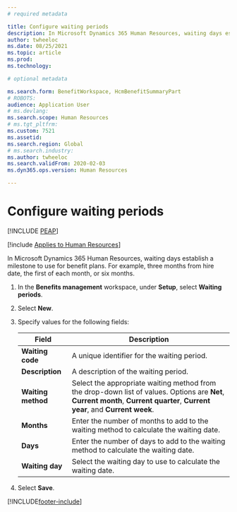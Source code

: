 ```yaml
---
# required metadata

title: Configure waiting periods
description: In Microsoft Dynamics 365 Human Resources, waiting days establish a milestone to use for benefit plans. 
author: twheeloc  
ms.date: 08/25/2021
ms.topic: article
ms.prod: 
ms.technology: 

# optional metadata

ms.search.form: BenefitWorkspace, HcmBenefitSummaryPart
# ROBOTS: 
audience: Application User
# ms.devlang: 
ms.search.scope: Human Resources
# ms.tgt_pltfrm: 
ms.custom: 7521
ms.assetid: 
ms.search.region: Global
# ms.search.industry: 
ms.author: twheeloc
ms.search.validFrom: 2020-02-03
ms.dyn365.ops.version: Human Resources

---
```


# Configure waiting periods


[!INCLUDE [PEAP](../includes/peap-2.md)]

[!include [Applies to Human Resources](../includes/applies-to-hr.md)]

In Microsoft Dynamics 365 Human Resources, waiting days establish a milestone to use for benefit plans. For example, three months from hire date, the first of each month, or six months.   

1. In the **Benefits management** workspace, under **Setup**, select **Waiting periods**.

2. Select **New**.

3. Specify values for the following fields:

   | Field | Description |
   | --- | --- |
   | **Waiting code** | A unique identifier for the waiting period. |
   | **Description** | A description of the waiting period. |
   | **Waiting method** | Select the appropriate waiting method from the drop-down list of values. Options are **Net**, **Current month**, **Current quarter**, **Current year**, and **Current week**. |
   | **Months** | Enter the number of months to add to the waiting method to calculate the waiting date. |
   | **Days** | Enter the number of days to add to the waiting method to calculate the waiting date. |
   | **Waiting day** | Select the waiting day to use to calculate the waiting date. |

4. Select **Save**.


[!INCLUDE[footer-include](../includes/footer-banner.md)]
